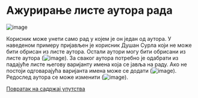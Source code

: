 # Ажурирање листе аутора рада
 
![image](https://user-images.githubusercontent.com/29538544/150674206-e226b497-816f-473c-a419-f442c9f0a984.png)
 
Корисник може унети само рад у којем је он један од аутора. У наведеном примеру пријављен је корисник Душан Сурла који не може бити обрисан из листе аутора. Остали аутори могу бити обрисани из листе аутора (![image](https://user-images.githubusercontent.com/29538544/148371986-0e3f7e2f-00b0-4428-961a-0cd7ff5428b3.png)). За сваког аутора потребно је одабрати из падајуће листе његову варијанту имена која се јавља на раду. Ако не постоји одговарајућа варијанта имена може се додати (![image](https://user-images.githubusercontent.com/29538544/148372135-f3a75b62-d956-4f47-b3ae-01e65b2630f5.png)). Редослед аутора се може изменити (![image](https://user-images.githubusercontent.com/29538544/148372227-83e7e119-ee1f-49c7-9209-762993428cbe.png)). 

[Повратак на садржај упутства](uputstvo.md#садржај)
